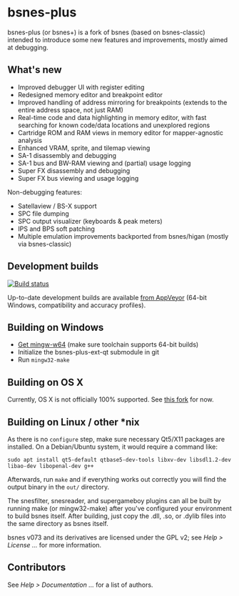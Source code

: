 # bsnes-plus

bsnes-plus (or bsnes+) is a fork of bsnes (based on bsnes-classic) intended to
introduce some new features and improvements, mostly aimed at debugging.

## What's new

- Improved debugger UI with register editing
- Redesigned memory editor and breakpoint editor
- Improved handling of address mirroring for breakpoints (extends to the entire address space, not just RAM)
- Real-time code and data highlighting in memory editor, with fast searching for known code/data locations and unexplored regions
- Cartridge ROM and RAM views in memory editor for mapper-agnostic analysis
- Enhanced VRAM, sprite, and tilemap viewing
- SA-1 disassembly and debugging
- SA-1 bus and BW-RAM viewing and (partial) usage logging
- Super FX disassembly and debugging
- Super FX bus viewing and usage logging

Non-debugging features:

- Satellaview / BS-X support
- SPC file dumping
- SPC output visualizer (keyboards & peak meters)
- IPS and BPS soft patching
- Multiple emulation improvements backported from bsnes/higan (mostly via bsnes-classic)

## Development builds

[![Build status](https://ci.appveyor.com/api/projects/status/2eatkcuu14r8rnfx/branch/master?svg=true)](https://ci.appveyor.com/project/devinacker/bsnes-plus/branch/master)

Up-to-date development builds are available [from AppVeyor](https://ci.appveyor.com/project/devinacker/bsnes-plus/branch/master/artifacts) (64-bit Windows, compatibility and accuracy profiles).

## Building on Windows

- [Get mingw-w64](http://mingw-w64.yaxm.org/doku.php/download) (make sure toolchain supports 64-bit builds)
- Initialize the bsnes-plus-ext-qt submodule in git
- Run `mingw32-make`

## Building on OS X

Currently, OS X is not officially 100% supported. See [this fork](https://github.com/Optiroc/bsnes-plus) for now.

## Building on Linux / other *nix

As there is no ``configure`` step, make sure necessary Qt5/X11 packages are installed. On a Debian/Ubuntu system, it would require a command like:

```
sudo apt install qt5-default qtbase5-dev-tools libxv-dev libsdl1.2-dev libao-dev libopenal-dev g++
```

Afterwards, run ``make`` and if everything works out correctly you will find the output binary in the ``out/`` directory.

The snesfilter, snesreader, and supergameboy plugins can all be built by running make (or mingw32-make) after you've configured your environment to build bsnes itself.
After building, just copy the .dll, .so, or .dylib files into the same directory as bsnes itself.

bsnes v073 and its derivatives are licensed under the GPL v2; see *Help > License ...* for more information.

## Contributors

See *Help > Documentation ...* for a list of authors.
